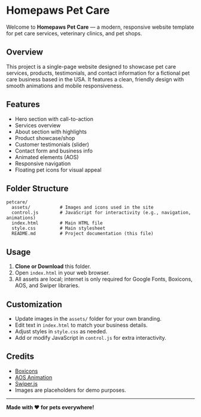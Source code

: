 # Homepaws Pet Care

Welcome to **Homepaws Pet Care** — a modern, responsive website template for pet care services, veterinary clinics, and pet shops.

## Overview
This project is a single-page website designed to showcase pet care services, products, testimonials, and contact information for a fictional pet care business based in the USA. It features a clean, friendly design with smooth animations and mobile responsiveness.

## Features
- Hero section with call-to-action
- Services overview
- About section with highlights
- Product showcase/shop
- Customer testimonials (slider)
- Contact form and business info
- Animated elements (AOS)
- Responsive navigation
- Floating pet icons for visual appeal

## Folder Structure
```
petcare/
  assets/           # Images and icons used in the site
  control.js        # JavaScript for interactivity (e.g., navigation, animations)
  index.html        # Main HTML file
  style.css         # Main stylesheet
  README.md         # Project documentation (this file)
```

## Usage
1. **Clone or Download** this folder.
2. Open `index.html` in your web browser.
3. All assets are local; internet is only required for Google Fonts, Boxicons, AOS, and Swiper libraries.

## Customization
- Update images in the `assets/` folder for your own branding.
- Edit text in `index.html` to match your business details.
- Adjust styles in `style.css` as needed.
- Add or modify JavaScript in `control.js` for extra interactivity.

## Credits
- [Boxicons](https://boxicons.com/)
- [AOS Animation](https://michalsnik.github.io/aos/)
- [Swiper.js](https://swiperjs.com/)
- Images are placeholders for demo purposes.

---
**Made with ❤️ for pets everywhere!** 